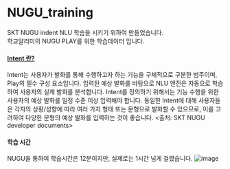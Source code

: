 # NUGU_training
SKT NUGU indent NLU 학습을 시키기 위하여 만들었습니다.<br/>
학교알리미의 NUGU PLAY를 위한 학습데이터 입니다.

#### [Intent 란?](https://developers-doc.nugu.co.kr/nugu-play/create-plays-with-play-builder/before-start/intents-and-entities)
Intent는 사용자가 발화를 통해 수행하고자 하는 기능을 구체적으로 구분한 범주이며, Play의 필수 구성 요소입니다. 입력된 예상 발화를 바탕으로 NLU 엔진은 자동으로 학습하여 사용자의 실제 발화를 분석합니다.
Intent를 정의하기 위해서는 기능 수행을 위한 사용자의 예상 발화를 일정 수준 이상 입력해야 합니다. 동일한 Intent에 대해 사용자들은 각자의 상황/성향에 따라 여러 가지 형태 또는 문형으로 발화할 수 있으므로, 이를 고려하여 다양한 문형의 예상 발화를 입력하는 것이 좋습니다.
<출처: SKT NUGU developer documents>

#### 학습 시간
NUGU을 통하여 학습시간은 12분이지만, 실제로는 1시간 넘게 걸렸습니다.
![image](https://user-images.githubusercontent.com/16767890/109393344-6d289a00-7964-11eb-81af-8fafc6cc12b2.png)

